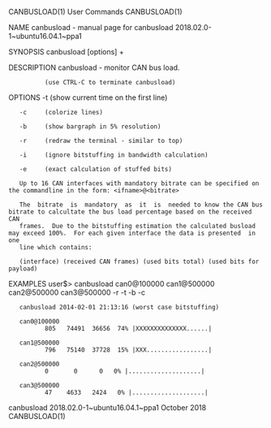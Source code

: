 CANBUSLOAD(1)                                                      User Commands                                                     CANBUSLOAD(1)

NAME
       canbusload - manual page for canbusload 2018.02.0-1~ubuntu16.04.1~ppa1

SYNOPSIS
       canbusload [options] <CAN interface>+

DESCRIPTION
       canbusload - monitor CAN bus load.

              (use CTRL-C to terminate canbusload)

OPTIONS
       -t     (show current time on the first line)

       -c     (colorize lines)

       -b     (show bargraph in 5% resolution)

       -r     (redraw the terminal - similar to top)

       -i     (ignore bitstuffing in bandwidth calculation)

       -e     (exact calculation of stuffed bits)

       Up to 16 CAN interfaces with mandatory bitrate can be specified on the commandline in the form: <ifname>@<bitrate>

       The  bitrate  is  mandatory  as  it  is  needed to know the CAN bus bitrate to calcultate the bus load percentage based on the received CAN
       frames.  Due to the bitstuffing estimation the calculated busload may exceed 100%.  For each given interface the data is presented  in  one
       line which contains:

       (interface) (received CAN frames) (used bits total) (used bits for payload)

EXAMPLES
       user$> canbusload can0@100000 can1@500000 can2@500000 can3@500000 -r -t -b -c

       canbusload 2014-02-01 21:13:16 (worst case bitstuffing)

       can0@100000
              805   74491  36656  74% |XXXXXXXXXXXXXX......|

       can1@500000
              796   75140  37728  15% |XXX.................|

       can2@500000
              0       0      0   0% |....................|

       can3@500000
              47    4633   2424   0% |....................|

canbusload 2018.02.0-1~ubuntu16.04.1~ppa1                          October 2018                                                      CANBUSLOAD(1)
